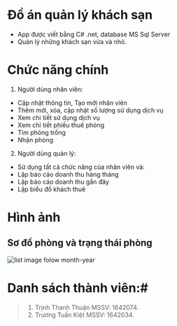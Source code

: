 # Đồ án quản lý khách sạn #
- App được viết bằng C# .net, database MS Sql Server
- Quản lý những khách sạn vừa và nhỏ.

# Chức năng chính
1. Người dùng nhân viên:
- Cập nhật thông tin, Tạo mới nhân viên
- Thêm mới, xóa, cập nhật số lượng sử dụng dịch vụ
- Xem chi tiết sử dụng dịch vụ
- Xem chi tiết phiếu thuê phòng
- Tìm phòng trống
- Nhận phòng

2. Người dùng quản lý:
- Sử dụng tất cả chức năng của nhân viên và:
- Lập báo cáo doanh thu hàng tháng
- Lập báo cáo doanh thu gần đây
- Lập biểu đồ khách thuê

# Hình ảnh
## Sơ đồ phòng và trạng thái phòng
![list image folow month-year](https://drive.google.com/uc?id=19dBOwxWhK0y6ELwY24zwCzjnZ1XDdMpb)

# Danh sách thành viên:#
> 1. Trịnh Thanh Thuận MSSV: 1642074.
> 2. Trương Tuấn Kiệt MSSV: 1642034.